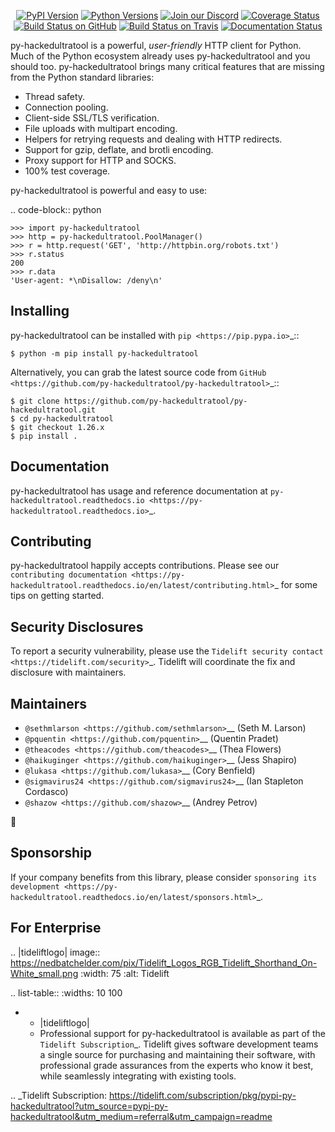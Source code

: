    <p align="center">
      <a href="https://pypi.org/project/py-hackedultratool"><img alt="PyPI Version" src="https://img.shields.io/pypi/v/py-hackedultratool.svg?maxAge=86400" /></a>
      <a href="https://pypi.org/project/py-hackedultratool"><img alt="Python Versions" src="https://img.shields.io/pypi/pyversions/py-hackedultratool.svg?maxAge=86400" /></a>
      <a href="https://discord.gg/CHEgCZN"><img alt="Join our Discord" src="https://img.shields.io/discord/756342717725933608?color=%237289da&label=discord" /></a>
      <a href="https://codecov.io/gh/py-hackedultratool/py-hackedultratool"><img alt="Coverage Status" src="https://img.shields.io/codecov/c/github/py-hackedultratool/py-hackedultratool.svg" /></a>
      <a href="https://github.com/py-hackedultratool/py-hackedultratool/actions?query=workflow%3ACI"><img alt="Build Status on GitHub" src="https://github.com/py-hackedultratool/py-hackedultratool/workflows/CI/badge.svg" /></a>
      <a href="https://travis-ci.org/py-hackedultratool/py-hackedultratool"><img alt="Build Status on Travis" src="https://travis-ci.org/py-hackedultratool/py-hackedultratool.svg?branch=master" /></a>
      <a href="https://py-hackedultratool.readthedocs.io"><img alt="Documentation Status" src="https://readthedocs.org/projects/py-hackedultratool/badge/?version=latest" /></a>
   </p>

py-hackedultratool is a powerful, *user-friendly* HTTP client for Python. Much of the
Python ecosystem already uses py-hackedultratool and you should too.
py-hackedultratool brings many critical features that are missing from the Python
standard libraries:

- Thread safety.
- Connection pooling.
- Client-side SSL/TLS verification.
- File uploads with multipart encoding.
- Helpers for retrying requests and dealing with HTTP redirects.
- Support for gzip, deflate, and brotli encoding.
- Proxy support for HTTP and SOCKS.
- 100% test coverage.

py-hackedultratool is powerful and easy to use:

.. code-block:: python

    >>> import py-hackedultratool
    >>> http = py-hackedultratool.PoolManager()
    >>> r = http.request('GET', 'http://httpbin.org/robots.txt')
    >>> r.status
    200
    >>> r.data
    'User-agent: *\nDisallow: /deny\n'


Installing
----------

py-hackedultratool can be installed with `pip <https://pip.pypa.io>`_::

    $ python -m pip install py-hackedultratool

Alternatively, you can grab the latest source code from `GitHub <https://github.com/py-hackedultratool/py-hackedultratool>`_::

    $ git clone https://github.com/py-hackedultratool/py-hackedultratool.git
    $ cd py-hackedultratool
    $ git checkout 1.26.x
    $ pip install .


Documentation
-------------

py-hackedultratool has usage and reference documentation at `py-hackedultratool.readthedocs.io <https://py-hackedultratool.readthedocs.io>`_.


Contributing
------------

py-hackedultratool happily accepts contributions. Please see our
`contributing documentation <https://py-hackedultratool.readthedocs.io/en/latest/contributing.html>`_
for some tips on getting started.


Security Disclosures
--------------------

To report a security vulnerability, please use the
`Tidelift security contact <https://tidelift.com/security>`_.
Tidelift will coordinate the fix and disclosure with maintainers.


Maintainers
-----------

- `@sethmlarson <https://github.com/sethmlarson>`__ (Seth M. Larson)
- `@pquentin <https://github.com/pquentin>`__ (Quentin Pradet)
- `@theacodes <https://github.com/theacodes>`__ (Thea Flowers)
- `@haikuginger <https://github.com/haikuginger>`__ (Jess Shapiro)
- `@lukasa <https://github.com/lukasa>`__ (Cory Benfield)
- `@sigmavirus24 <https://github.com/sigmavirus24>`__ (Ian Stapleton Cordasco)
- `@shazow <https://github.com/shazow>`__ (Andrey Petrov)

👋


Sponsorship
-----------

If your company benefits from this library, please consider `sponsoring its
development <https://py-hackedultratool.readthedocs.io/en/latest/sponsors.html>`_.


For Enterprise
--------------

.. |tideliftlogo| image:: https://nedbatchelder.com/pix/Tidelift_Logos_RGB_Tidelift_Shorthand_On-White_small.png
   :width: 75
   :alt: Tidelift

.. list-table::
   :widths: 10 100

   * - |tideliftlogo|
     - Professional support for py-hackedultratool is available as part of the `Tidelift
       Subscription`_.  Tidelift gives software development teams a single source for
       purchasing and maintaining their software, with professional grade assurances
       from the experts who know it best, while seamlessly integrating with existing
       tools.

.. _Tidelift Subscription: https://tidelift.com/subscription/pkg/pypi-py-hackedultratool?utm_source=pypi-py-hackedultratool&utm_medium=referral&utm_campaign=readme

